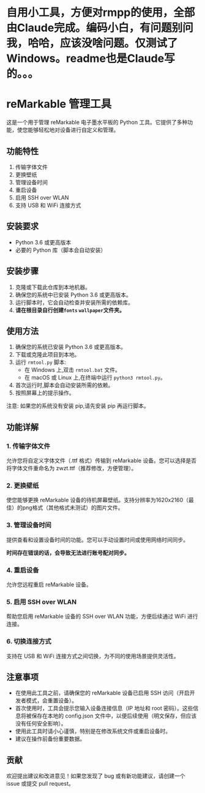 # 自用小工具，方便对rmpp的使用，全部由Claude完成。编码小白，有问题别问我，哈哈，应该没啥问题。仅测试了Windows。readme也是Claude写的。。。

# reMarkable 管理工具

这是一个用于管理 reMarkable 电子墨水平板的 Python 工具。它提供了多种功能，使您能够轻松地对设备进行自定义和管理。

## 功能特性

1. 传输字体文件
2. 更换壁纸
3. 管理设备时间
4. 重启设备
5. 启用 SSH over WLAN
6. 支持 USB 和 WiFi 连接方式

## 安装要求

- Python 3.6 或更高版本
- 必要的 Python 库（脚本会自动安装）

## 安装步骤

1. 克隆或下载此仓库到本地机器。
2. 确保您的系统中已安装 Python 3.6 或更高版本。
3. 运行脚本时，它会自动检查并安装所需的依赖库。
4. **请在根目录自行创建`fonts` `wallpaper`文件夹。**

## 使用方法

1. 确保您的系统已安装 Python 3.6 或更高版本。
2. 下载或克隆此项目到本地。
3. 运行 `rmtool.py` 脚本:
   - 在 Windows 上,双击 `rmtool.bat` 文件。
   - 在 macOS 或 Linux 上,在终端中运行 `python3 rmtool.py`。
4. 首次运行时,脚本会自动安装所需的依赖。
5. 按照屏幕上的提示操作。

注意: 如果您的系统没有安装 pip,请先安装 pip 再运行脚本。

## 功能详解

### 1. 传输字体文件

允许您将自定义字体文件（.ttf 格式）传输到 reMarkable 设备。您可以选择是否将字体文件重命名为 zwzt.ttf（推荐修改，方便管理）。

### 2. 更换壁纸

使您能够更换 reMarkable 设备的待机屏幕壁纸。支持分辨率为1620x2160（最佳）的png格式（其他格式未测试）的图片文件。

### 3. 管理设备时间

提供查看和设置设备时间的功能。您可以手动设置时间或使用网络时间同步。

**时间存在错误的话，会导致无法进行账号配对同步。**

### 4. 重启设备

允许您远程重启 reMarkable 设备。

### 5. 启用 SSH over WLAN

帮助您启用 reMarkable 设备的 SSH over WLAN 功能，方便后续通过 WiFi 进行连接。

### 6. 切换连接方式

支持在 USB 和 WiFi 连接方式之间切换，为不同的使用场景提供灵活性。

## 注意事项

- 在使用此工具之前，请确保您的 reMarkable 设备已启用 SSH 访问（开启开发者模式，会重置设备）。
- 首次使用时，工具会提示您输入设备连接信息（IP 地址和 root 密码）。这些信息将被保存在本地的 config.json 文件中，以便后续使用（明文保存，但应该没有任何安全影响）。
- 使用此工具时请小心谨慎，特别是在修改系统文件或重启设备时。
- 建议在操作前备份重要数据。

## 贡献

欢迎提出建议和改进意见！如果您发现了 bug 或有新功能建议，请创建一个 issue 或提交 pull request。
